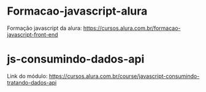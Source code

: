 # Formacao-javascript-alura
Formação javascript da alura: https://cursos.alura.com.br/formacao-javascript-front-end
# js-consumindo-dados-api
Link do módulo: https://cursos.alura.com.br/course/javascript-consumindo-tratando-dados-api


